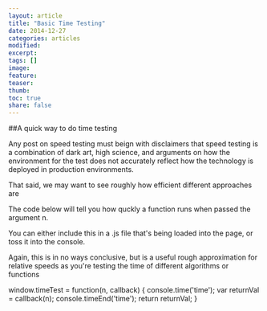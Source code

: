 ```yaml
---
layout: article
title: "Basic Time Testing"
date: 2014-12-27
categories: articles
modified:
excerpt:
tags: []
image:
feature:
teaser:
thumb:
toc: true
share: false
---
```


##A quick way to do time testing

Any post on speed testing must beign with disclaimers that speed testing is a combination of dark art, high science, and arguments on how the environment for the test does not accurately reflect how the technology is deployed in production environments. 

That said, we may want to see roughly how efficient different approaches are

The code below will tell you how quckly a function runs when passed the argument n. 

You can either include this in a .js file that's being loaded into the page, or toss it into the console. 

Again, this is in no ways conclusive, but is a useful rough approximation for relative speeds as you're testing the time of different algorithms or functions


window.timeTest = function(n, callback) {
console.time('time');
var returnVal =  callback(n);
console.timeEnd('time');
return returnVal;
}


